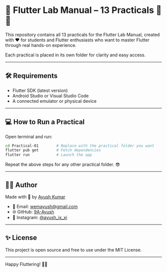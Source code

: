 
# 💙 Flutter Lab Manual – 13 Practicals 📱🚀

This repository contains all 13 practicals for the Flutter Lab Manual, created with ❤️ for students and Flutter enthusiasts who want to master Flutter through real hands-on experience.

Each practical is placed in its own folder for clarity and easy access.

---

## 🛠️ Requirements

- Flutter SDK (latest version)
- Android Studio or Visual Studio Code
- A connected emulator or physical device

---

## 💻 How to Run a Practical

Open terminal and run:

```bash
cd Practical-01        # Replace with the practical folder you want
flutter pub get        # Fetch dependencies
flutter run            # Launch the app
```

Repeat the above steps for any other practical folder. 😎

---

## 👨‍💻 Author

Made with 💖 by [Ayush Kumar](http://www.linkedin.com/in/ayush-kumar-849a1324b)

- 📧 Email: wemayush@gmail.com  
- 🌐 GitHub: [9A-Ayush](https://github.com/9A-Ayush)  
- 📸 Instagram: [@ayush_ix_xi](https://www.instagram.com/ayush_ix_xi)

---

## ✨ License

This project is open source and free to use under the MIT License.

---

Happy Fluttering! 💙🚀  
